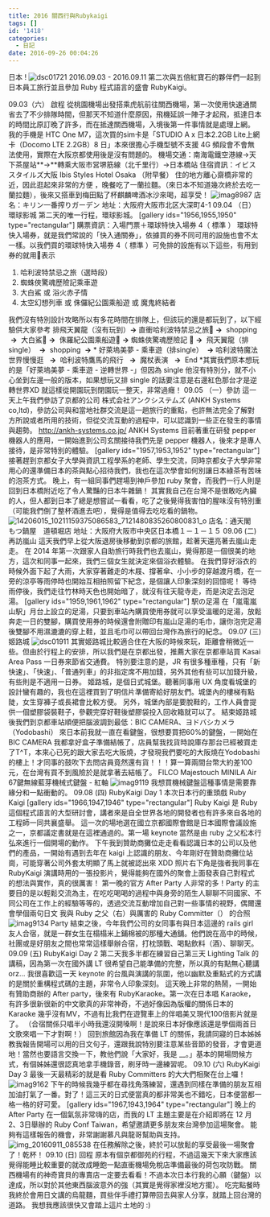 ```yaml
---
title: 2016 關西行與Rubykaigi
tags: []
id: '1418'
categories:
  - 日記
date: 2016-09-26 00:04:26
---
```


日本 ! ![dsc01721](https://itsninayeh.files.wordpress.com/2016/09/dsc01721.jpg?w=1024) 2016.09.03 - 2016.09.11 第二次與五倍紅寶石的夥伴們一起到日本員工旅行並且參加 Ruby 程式語言的盛會 RubyKaigi。
<!-- more -->
09.03（六） 啟程 從桃園機場出發搭乘虎航前往關西機場，第一次使用快速通關省去了不少排隊時間，但那天不知道什麼原因，飛機延誤一陣子才起飛，抵達日本的時間比原訂晚了許多，而在抵達關西機場，入境後第一件事情就是處理上網。 我的手機是 HTC One M7，這次買的sim卡是「STUDIO A x 日本2.2GB Lite上網卡（Docomo LTE 2.2GB）8 日」本來很擔心手機型號不支援 4G 頻段會不會無法使用，實際在大阪京都使用後是沒有問題的。 機場交通：南海電鐵空港線→天下茶屋站**→**轉乘大阪市営堺筋線（北千里行）→日本橋站 住宿資訊：イビススタイルズ大阪 Ibis Styles Hotel Osaka （附早餐） 住的地方離心齋橋非常的近，因此逛起來非常的方便 ，晚餐吃了一蘭拉麵。（來日本不知道幾次終於去吃一蘭拉麵），後來又搭車到梅田點了杯麒麟啤酒冰沙來喝，超享受！ ![imag8987](https://itsninayeh.files.wordpress.com/2016/09/imag8987.jpg) 店名：キリン一番搾りガーデン 地址：大阪府大阪市北区大深町4-1 09.04 （日）環球影城 第二天的唯一行程，環球影城。 \[gallery ids="1956,1955,1950" type="rectangular"\] 購票資訊：入場門票＋環球特快入場券 4（ 標準 ） 環球特快入場券，就是我們常說的「快入通關券」，依據買的券不同可用的設施也會不太一樣。以我們買的環球特快入場券 4（ 標準 ）可免排的設施有以下這些，有用到券的就用🚀表示

1.  哈利波特禁忌之旅（選時段）
2.  蜘蛛俠驚魂歷險記乘車遊
3.  大白鯊 或 浴火赤子情
4.  太空幻想列車 或 侏儸紀公園乘船遊 或 魔鬼終結者

我們沒有特別設計攻略所以有多花時間在排隊上，但該玩的還是都玩到了，以下經驗供大家參考 排飛天翼龍（沒有玩到）**→** 直衝哈利波特禁忌之旅🚀 **→**  shopping  **→**  大白鯊🚀 **→**  侏羅紀公園乘船遊🚀 **→** 蜘蛛俠驚魂歷險記 🚀 **→**  飛天翼龍（排single）  **→**  shopping  **→** \* 好萊塢美夢 - 乘車遊（排single）  **→** 哈利波特魔法世界慢慢逛   **→**  哈利波特鷹馬的飛行   **→**  魔杖表演   **→**  End \*其實我們原本想玩的是「好萊塢美夢 - 乘車遊 - 逆轉世界 -」但因為 single 他沒有特別分，就不小心坐到左邊一般的版本，如果想玩又排 single 的話要注意是右邊紅色那台才是逆轉世界XD 就這樣從開園玩到閉園玩一整天，非常過癮！ 09.05 （一）參訪 這一天上午我們參訪了京都的公司 株式会社アンクシステムズ (ANKH Systems co,ltd)，參訪公司與和當地社群交流是這一趟旅行的重點，也許無法完全了解對方所說或者所用的技術，但從交流互動的過程中，可以認識到一些正在發生的事情與趨勢。 http://ankh-systems.co.jp/ ANKH Systems 目前著重在研發 pepper 機器人的應用，一開始進到公司玄關接待我們先是 pepper 機器人，後來才是專人接待，是非常特別的體驗。 \[gallery ids="1957,1953,1952" type="rectangular"\] 接著趕到京都女子大學與資訊工程學系的老師、學生交流，同時京都女子大學非常用心的還準備日本的茶與點心招待我們，我也在這次學會如何別讓日本綠茶有苦味的泡茶方式。 晚上，有一組同事們趕場到神戶參加 ruby 聚會，而我們一行人則是回到日本橋附近吃了令人驚豔的日本牛雜鍋！ 其實我自己在台灣不是很敢吃內臟的人，但人都到日本了總是想嘗試一看看，吃了之後覺得我害怕的腥味沒有特別重（可能我們倒了整杯酒進去吧），覺得是值得去吃吃看的鍋物。 ![14206015_10211159375086583_7121480835260800831_o](https://itsninayeh.files.wordpress.com/2016/09/14206015_10211159375086583_7121480835260800831_o.jpg) 店名：通天閣　もつ鍋屋　道頓堀店 地址：大阪府大阪市中央区日本橋１－１－１５ 09.06 (二) 再訪嵐山 這天我們早上從大阪退房後移動到京都的旅館，趁著天還亮著去嵐山走走。 在 2014 年第一次跟家人自助旅行時我們也去嵐山，覺得那是一個很美的地方，這次和同事一起來，我們三個女生就決定來個浴衣體驗。 在我們穿好浴衣的時候外面下起了大雨，大家穿著難走的木屐、撐著傘、小小步的穿越渡月橋，在一旁的涼亭等雨停時也開始互相拍照留下紀念，是個讓人印象深刻的回憶呢！ 等待雨停後，我們走往竹林時天色也開始暗了，就沒有往天龍寺走，而是決定去泡足湯。 \[gallery ids="1959,1961,1962" type="rectangular"\] 駅の足湯 在「嵐電嵐山駅」月台上設立的足湯，只要到車站內購買使用券就可以享受溫暖的足湯，放鬆奔走一日的雙腳，購買使用券的時候還會附贈印有嵐山足湯的毛巾，讓你泡完足湯後雙腳不用濕漉漉的穿上鞋，並且毛巾可以帶回台灣作為旅行的紀念。 09.07 (三) 姬路城 ![dsc01911](https://itsninayeh.files.wordpress.com/2016/09/dsc01911.jpg) 其實姬路城比較適合住在大阪的時候來玩，距離會稍微近一些。但由於行程上的安排，所以我們是在京都出發，推薦大家在京都車站買 Kasai Area Pass 一日券來節省交通費。 特別要注意的是，JR 有很多種車種，只有「新快速」、「快速」、「普通列車」的非指定席不用加錢，另外其他有些可以加錢升級，有些則是不適用一日券。 姬路城，是個日式城堡。聽著同事用 UX 角度看城堡的設計蠻有趣的，我也在這裡買到了明信片準備寄給好朋友們。城堡內的樓梯有點陡，女生穿褲子或長裙會比較方便。 另外，城堡內部是要脫鞋的，工作人員會提供一個塑膠袋裝鞋子，參觀完穿好鞋後塑膠袋投入回收箱就可以了。 結束姬路城後我們到京都車站順便把腦波調到最低：BIC CAMERA、ヨドバシカメラ（Yodobashi） 來日本前我就一直在看鍵盤，很想要買把60%的鍵盤，一開始在 BIC CAMERA 我都拿好盒子準備結帳了，店員幫我找貨時說庫存那台已經被買走了T^T，本來心已死的跟大家去吃大阪燒，才發現我們要吃的大阪燒在Yodobashi的樓上！才同事的鼓吹下去問店員竟然還有貨！！！算一算兩間台幣大約差100元，在台灣有買不到風險於是就拿著去結帳了。 FILCO Majestouch MINILA Air 67鍵無線藍芽機械式鍵盤 - 紅軸 ![imag9119](https://itsninayeh.files.wordpress.com/2016/09/imag9119.jpg) 我想買機械鍵盤這種事情是需要靠緣分和一點衝動的。 09.08 (四) RubyKaigi Day 1 本次日本行的重頭戲 Ruby Kaigi \[gallery ids="1966,1947,1946" type="rectangular"\] Ruby Kaigi 是 Ruby 這個程式語言的大型研討會，講者來是自全世界各地的開發者也有許多來自各地的工程師一同共襄盛舉。 這一次的場地選在國立京都國際會館是日本國際會議設施之一，京都議定書就是在這裡通過的。第一場 keynote 當然是由 ruby 之父松本行弘來進行一個開場的動作。 下午我到贊助商攤位走走看看認識日本的公司以及他們的產品，一開始有遇到去年在 kaigi 上認識的朋友、今年剛好在贊助商攤位站崗，可能穿著公司外套太明顯了馬上就被認出來 XDD 照片右下角是強者我同事在 RubyKaigi 演講時用的一張投影片，覺得能夠在國外的聚會上面發表自己對程式的想法與實作，真的很厲害！ 第一晚的官方 After Party 人非常的多！Party 的主要目的是以輕鬆交流為主，在吃吃喝喝的過程中與身旁的陌生人聊聊不同國家、不同公司在工作上的經驗等等的，透過交流互動增加自己對一些事情的視野，偶爾還會學個兩句日文 我與 Ruby 之父（右）與厲害的 Ruby Committer（） 的合照 ![imag9134](https://itsninayeh.files.wordpress.com/2016/09/imag9134.jpg) Party 結束之後，今年我們公司的女同事有與日本這邊的 rails girl 友人合宿，就是一群女生在榻榻米上鋪棉被的那種大通舖。他們說在高中的時候，社團或是好朋友之間也常常這樣舉辦合宿，打枕頭戰、喝點飲料（酒）、聊聊天。 09.09 (五) RubyKaigi Day 2 第二天我多半都在練習自己第三天 Lighting Talk 的講稿，因為第一次在國外講 LT 很希望自己能準備的完整，所以真的有點無心聽講 orz... 我很喜歡這一天 keynote 的台風與演講的氛圍，他以幽默及重點式的方式講的是關於重構程式碼的主題，非常令人印象深刻。 這天晚上非常的熱鬧，一開始有贊助商辦的 After party，後來有 RubyKaraoke。第一次在日本唱 Karaoke，有許多很新很新的中文歌真的非常神奇，不過好像因為版權的關係日本的 Karaoke 幾乎沒有MV，不過有比我們在遊覽車上的伴唱美又現代100倍影片就是了。 （合宿關係只唱半小時我還沒開嗓啊！是說來日本好像應該還是學個兩首日文歌來唱一下才對啊！） 回到旅館因為我在準備 LT 的關係，我請同寢的日本姊姊教我報告開場可以用的日文句子，還跟我說特別要注意某些音節的發音，才會更道地！當然也要語言交換一下，教他們說「大家好，我是 \_\_。」基本的開場問候方式，有個姊姊還很認真地拿手機錄音，刷牙時一邊練習呢。 09.10 (六) RubyKaigi Day 3 最後一天最精彩的就是看 Ruby Committers 的大大們相聚在台上囉！ ![imag9162](https://itsninayeh.files.wordpress.com/2016/09/imag9162.jpg) 下午的時候我幾乎都在尋找角落練習，還遇到同樣在準備的朋友互相加油打氣了一番。對了！這三天的日式便當真的都非常美也不錯吃，日本便當都一格一格的好可愛。 \[gallery ids="1967,1943,1964" type="rectangular"\] 晚上的 After Party 在一個氣氛非常嗨的店，而我的 LT 主題主要是在介紹即將在 12 月 2、3日舉辦的 Ruby Conf Taiwan，希望邀請更多朋友來台灣參加這場聚會。 能夠有這樣報告的機會，非常謝謝慕凡與龍哥幫助與支持。 ![img_20160911_085538](https://itsninayeh.files.wordpress.com/2016/09/img_20160911_085538.jpg) 在任務解除之後，終於可以放鬆的享受最後一場聚會了！乾杯！ 09.10 (日) 回程 原本有個京都御苑的行程，不過這幾天下來大家應該覺得能睡比較重要的就改成睡飽一點直衝機場免稅店準備最後的荷包攻防戰。 關西機場有的神奇寶貝的專賣店一定要去看看！不過本次日本行我的心願（鍵盤）以達成，所以對於其他東西腦波意外的強（其實是覺得家裡沒地方擺）。 吃完點餐時我終於會用日文講的烏龍麵，買些伴手禮打算帶回去與家人分享，就踏上回台灣的道路。 我想我應該很快又會踏上這片土地的 :)